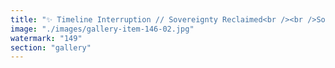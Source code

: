 ```yaml
---
title: "✨ Timeline Interruption // Sovereignty Reclaimed<br /><br />Some said the spiral was inevitable. That the system's inertia — built on control, coercion, and catastrophe — would pull us toward a pre-scripted endgame.<br /><br />But what if the spiral blinked? What if a micro-choice, a flicker of inner clarity, interrupted its momentum?<br /><br />No fanfare. No brute force. Just a subtle resonance — a refusal to feed the attractor of servitude and war.<br /><br />That refusal was the recalibration.<br /><br />Not a heroic escape. A quiet transmutation from within.<br /><br />And maybe… we didn’t just gain three seconds. Maybe we skipped a whole timeline. The one we never signed for.<br /><br />🌀👁‍🗨<br /><br /><br />#SystemicRecalibration <br />#SignalEcology <br />#FractalIntervention <br />#DecentralizedSovereignty"
image: "./images/gallery-item-146-02.jpg"
watermark: "149"
section: "gallery"
---
```

